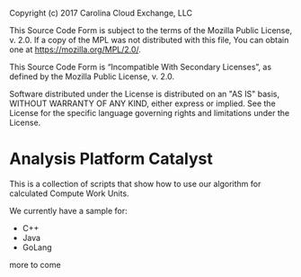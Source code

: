 Copyright (c) 2017 Carolina Cloud Exchange, LLC

This Source Code Form is subject to the terms of the Mozilla Public License, v. 2.0. If a copy of the MPL was not distributed with this file, You can obtain one at https://mozilla.org/MPL/2.0/.

This Source Code Form is “Incompatible With Secondary Licenses”, as defined by the Mozilla Public License, v. 2.0.

Software distributed under the License is distributed on an "AS IS" basis, WITHOUT WARRANTY OF ANY KIND, either express or implied. See the License for the specific language governing rights and limitations under the License.

# Analysis Platform Catalyst
This is a collection of scripts that show how to use our algorithm for calculated Compute Work Units.

We currently have a sample for:
* C++
* Java
* GoLang

more to come
